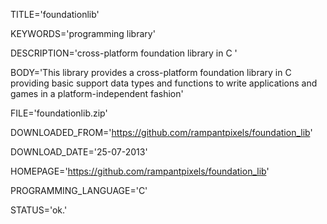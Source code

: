 
TITLE='foundationlib'

KEYWORDS='programming library'

DESCRIPTION='cross-platform foundation library in C  '

BODY='This library provides a cross-platform foundation library in C providing basic support data types and functions to write applications and games in a platform-independent fashion'

FILE='foundationlib.zip'

DOWNLOADED_FROM='https://github.com/rampantpixels/foundation_lib'

DOWNLOAD_DATE='25-07-2013'

HOMEPAGE='https://github.com/rampantpixels/foundation_lib'

PROGRAMMING_LANGUAGE='C'

STATUS='ok.'
